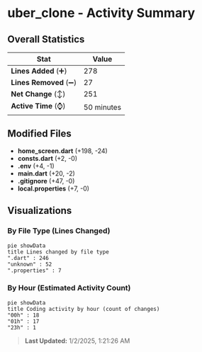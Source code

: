 # uber_clone - Activity Summary 

## Overall Statistics

| Stat                   | Value                                                             |
| ---------------------- | ----------------------------------------------------------------- |
| **Lines Added** (➕)   | 278                                          |
| **Lines Removed** (➖) | 27                                        |
| **Net Change** (↕)    | 251                |
| **Active Time** (⌚)   | 50 minutes |


## Modified Files
- **home_screen.dart** (+198, -24)
- **consts.dart** (+2, -0)
- **.env** (+4, -1)
- **main.dart** (+20, -2)
- **.gitignore** (+47, -0)
- **local.properties** (+7, -0)

## Visualizations

### By File Type (Lines Changed)

```mermaid
pie showData
title Lines changed by file type
".dart" : 246
"unknown" : 52
".properties" : 7
```

### By Hour (Estimated Activity Count)

```mermaid
pie showData
title Coding activity by hour (count of changes)
"00h" : 18
"01h" : 17
"23h" : 1
```


> **Last Updated:** 1/2/2025, 1:21:26 AM